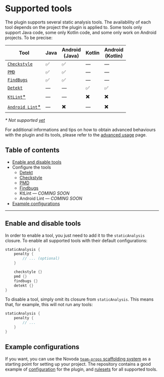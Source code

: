 # Supported tools

The plugin supports several static analysis tools. The availability of each tool depends on the project the plugin is applied to.
Some tools only support Java code, some only Kotlin code, and some only work on Android projects. To be precise:

Tool | Java | Android<br/>(Java) | Kotlin | Android<br/>(Kotlin)
---- | -------- | -------- | ----- | -----
[`Checkstyle`](https://checkstyle.sourceforge.net) | :white_check_mark: | :white_check_mark: | — | —
[`PMD`](https://pmd.github.io) | :white_check_mark: | :white_check_mark: | — | —
[`FindBugs`](http://findbugs.sourceforge.net/) | :white_check_mark: | :white_check_mark: | — | —
[`Detekt`](https://github.com/arturbosch/detekt) | — | — | :white_check_mark: | :white_check_mark:
[`KtLint`\*](https://github.com/shyiko/ktlint) | — | — | ✖️ | ✖️
[`Android Lint`\*](https://developer.android.com/studio/write/lint.html) | — | ✖️ | — | ✖️

_\* Not supported [yet](https://github.com/novoda/gradle-static-analysis-plugin/issues?q=is%3Aopen+is%3Aissue+label%3A%22new+tool%22)_

For additional informations and tips on how to obtain advanced behaviours with the plugin and its tools, please refer to the
[advanced usage](advanced-usage.md) page.

## Table of contents
 * [Enable and disable tools](#enable-and-disable-tools)
 * Configure the tools
   * [Detekt](tools/detekt.md)
   * [Checkstyle](tools/checkstyle.md)
   * [PMD](tools/pmd.md)
   * [Findbugs](tools/findbugs.md)
   * KtLint — _COMING SOON_
   * Android Lint — _COMING SOON_
 * [Example configurations](#example-configurations)

---

## Enable and disable tools
In order to enable a tool, you just need to add it to the `staticAnalysis` closure. To enable all supported tools with their default configurations:

```gradle
staticAnalysis {
    penalty {
        // ... (optional)
    }

    checkstyle {}
    pmd {}
    findbugs {}
    detekt {}
}
```

To disable a tool, simply omit its closure from `staticAnalysis`. This means that, for example, this will not run any tools:

```gradle
staticAnalysis {
    penalty {
        // ...
    }
}
```

## Example configurations
If you want, you can use the Novoda [`team-props` scaffolding system](https://github.com/novoda/novoda/tree/master/team-props) as a starting point for setting
up your project. The repository contains a good example of [configuration](https://github.com/novoda/novoda/blob/master/team-props/static-analysis.gradle) for
the plugin, and [rulesets](https://github.com/novoda/novoda/tree/master/team-props/static-analysis) for all supported tools.

